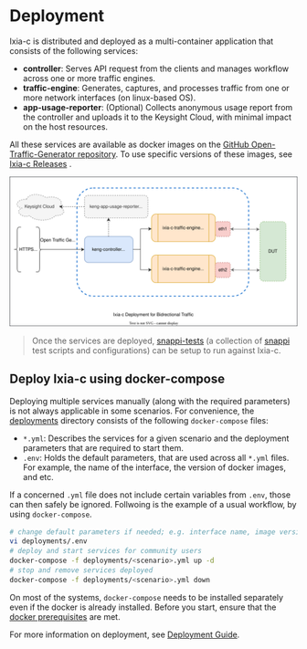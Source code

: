 # Deployment

Ixia-c is distributed and deployed as a multi-container application that consists of the following services:

* **controller**: Serves API request from the clients and manages workflow across one or more traffic engines.
* **traffic-engine**: Generates, captures, and processes traffic from one or more network interfaces (on linux-based OS).
* **app-usage-reporter**: (Optional) Collects anonymous usage report from the controller and uploads it to the Keysight Cloud, with minimal impact on the host resources.

All these services are available as docker images on the [GitHub Open-Traffic-Generator repository](https://github.com/orgs/open-traffic-generator/packages). To use specific versions of these images, see [Ixia-c Releases](../releases.md) .

![ixia-c-aur](../res/ixia-c-aur.drawio.svg "ixia-c-aur")

> Once the services are deployed, [snappi-tests](https://github.com/open-traffic-generator/snappi-tests/tree/3ffe20f) (a collection of [snappi](https://pypi.org/project/snappi/) test scripts and configurations) can be setup to run against Ixia-c.

## Deploy Ixia-c using docker-compose

Deploying multiple services manually (along with the required parameters) is not always applicable in some scenarios. For convenience, the [deployments](../deployments) directory consists of the following `docker-compose` files:

- `*.yml`: Describes the services for a given scenario and the deployment parameters that are required to start them.
- `.env`: Holds the default parameters, that are used across all `*.yml` files. For example, the name of the interface, the version of docker images, and etc.

If a concerned `.yml` file does not include certain variables from `.env`, those can then safely be ignored.
Follwoing is the example of a usual workflow, by using  `docker-compose`.

```sh
# change default parameters if needed; e.g. interface name, image version, etc.
vi deployments/.env
# deploy and start services for community users
docker-compose -f deployments/<scenario>.yml up -d
# stop and remove services deployed
docker-compose -f deployments/<scenario>.yml down
```

On most of the systems, `docker-compose` needs to be installed separately even if the docker is already installed. Before you start, ensure that the [docker prerequisites](../prerequisites.md#docker) are met.

For more information on deployment, see [Deployment Guide](../deployments.md).

